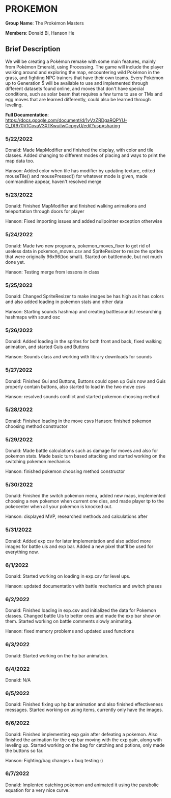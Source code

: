 # PROKEMON
**Group Name**: The Prokémon Masters

**Members**: Donald Bi, Hanson He

## Brief Description ##
We will be creating a Pokémon remake with some main features, mainly from Pokémon Emerald, using Processing. The game will include the player walking around and exploring the map, encountering wild Pokémon in the grass, and fighting NPC trainers that have their own teams. Every Pokémon up to Generation 5 will be available to use and implemented through different datasets found online, and moves that don't have special conditions, such as solar beam that requires a few turns to use or TMs and egg moves that are learned differently, could also be learned through leveling.

**Full Documentation**:  
https://docs.google.com/document/d/1yVzZRDgaRQPYU-O_Df970VfCovaV3XTKwuiIwCcpgyU/edit?usp=sharing

### 5/22/2022 ###
Donald: Made MapModifier and finished the display, with color and tile classes. Added changing to different modes of placing and ways to print the map data too.

Hanson: Added color when tile has modifier by updating texture, edited mouseTile() and mousePressed() for whatever mode is given, made commandline appear, haven't resolved merge

### 5/23/2022 ###
Donald: Finished MapModifier and finished walking animations and teleportation through doors for player

Hanson: Fixed importing issues and added nullpointer exception otherwise

### 5/24/2022 ###
Donald: Made two new programs, pokemon_moves_fixer to get rid of useless data in pokemon_moves.csv and SpriteResizer to resize the sprites that were originally 96x96(too small). Started on battlemode, but not much done yet.

Hanson: Testing merge from lessons in class

### 5/25/2022 ###
Donald: Changed SpriteResizer to make images be has high as it has colors and also added loading in pokemon stats and other data

Hanson: Starting sounds hashmap and creating battlesounds/ researching hashmaps with sound osc

### 5/26/2022 ###
Donald: Added loading in the sprites for both front and back, fixed walking animation, and started Guis and Buttons

Hanson: Sounds class and working with library downloads for sounds

### 5/27/2022 ###
Donald: Finished Gui and Buttons, Buttons could open up Guis now and Guis properly contain buttons, also started to load in the two move csvs

Hanson: resolved sounds conflict and started pokemon choosing method

### 5/28/2022 ###
Donald: Finished loading in the move csvs
Hanson: finished pokemon choosing method constructor

### 5/29/2022 ###
Donald: Made battle calculations such as damage for moves and also for pokemon stats. Made basic turn based attacking and started working on the switching pokemon mechanics.

Hanson: finished pokemon choosing method constructor

### 5/30/2022 ###
Donald: Finished the switch pokemon menu, added new maps, implemented choosing a new pokemon when current one dies, and made player tp to the pokecenter when all your pokemon is knocked out.

Hanson: displayed MVP, researched methods and calculations after

### 5/31/2022 ###
Donald: Added exp csv for later implementation and also added more images for battle uis and exp bar. Added a new pixel that'll be used for everything now.

### 6/1/2022 ###
Donald: Started working on loading in exp.csv for level ups.

Hanson: updated documentation with battle mechanics and switch phases

### 6/2/2022 ###
Donald: Finished loading in exp.csv and initialized the data for Pokemon classes. Changed battle Uis to better ones and made the exp bar show on them. Started working on battle comments slowly animating.

Hanson: fixed memory problems and updated used functions

### 6/3/2022 ###
Donald: Started working on the hp bar animation.

### 6/4/2022 ###
Donald: N/A

### 6/5/2022 ###
Donald: Finished fixing up hp bar animation and also finished effectiveness messages. Started working on using items, currently only have the images.

### 6/6/2022 ###
Donald: Finished implementing exp gain after defeating a pokemon. Also finished the animation for the exp bar moving with the exp gain, along with leveling up. Started working on the bag for catching and potions, only made the buttons so far.

Hanson: Fighting/bag changes + bug testing :)

### 6/7/2022 ###
Donald: Implented catching pokemon and animated it using the parabolic equation for a very nice curve.
